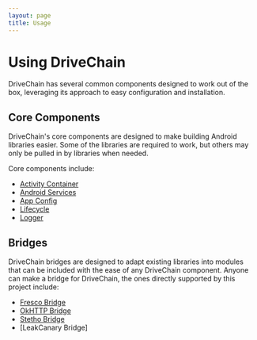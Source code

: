 ```yaml
---
layout: page
title: Usage
---
```


Using DriveChain
================

DriveChain has several common components designed to work out of the
box, leveraging its approach to easy configuration and installation.

Core Components
---------------

DriveChain's core components are designed to make building Android libraries
easier. Some of the libraries are required to work, but others may only
be pulled in by libraries when needed.

Core components include:

 - [Activity Container]
 - [Android Services]
 - [App Config]
 - [Lifecycle]
 - [Logger]
 
[Activity Container]:/activity-container
[Android Services]:/android-services
[App Config]:/app-config
[Lifecycle]:/lifecycle
[Logger]:/logger

Bridges
-------

DriveChain bridges are designed to adapt existing libraries into modules
that can be included with the ease of any DriveChain component. Anyone can make
a bridge for DriveChain, the ones directly supported by this project include:

 - [Fresco Bridge]
 - [OkHTTP Bridge]
 - [Stetho Bridge]
 - [LeakCanary Bridge]

[Fresco Bridge]:/fresco-bridge
[OkHTTP Bridge]:/okhttp-bridge
[Stetho Bridge]:/stetho-bridge
